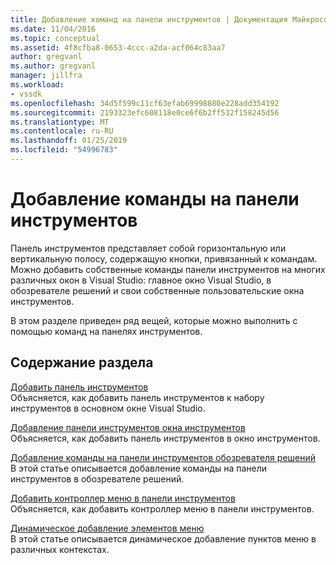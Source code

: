 ```yaml
---
title: Добавление команд на панели инструментов | Документация Майкрософт
ms.date: 11/04/2016
ms.topic: conceptual
ms.assetid: 4f8cfba8-0653-4ccc-a2da-acf064c83aa7
author: gregvanl
ms.author: gregvanl
manager: jillfra
ms.workload:
- vssdk
ms.openlocfilehash: 34d5f599c11cf63efab69998880e228add354192
ms.sourcegitcommit: 2193323efc608118e0ce6f6b2ff532f158245d56
ms.translationtype: MT
ms.contentlocale: ru-RU
ms.lasthandoff: 01/25/2019
ms.locfileid: "54996783"
---
```

# <a name="add-commands-to-toolbars"></a>Добавление команды на панели инструментов
Панель инструментов представляет собой горизонтальную или вертикальную полосу, содержащую кнопки, привязанный к командам. Можно добавить собственные команды панели инструментов на многих различных окон в Visual Studio: главное окно Visual Studio, в обозревателе решений и свои собственные пользовательские окна инструментов.  
  
 В этом разделе приведен ряд вещей, которые можно выполнить с помощью команд на панелях инструментов.  
  
## <a name="in-this-section"></a>Содержание раздела  
 [Добавить панель инструментов](../extensibility/adding-a-toolbar.md)  
 Объясняется, как добавить панель инструментов к набору инструментов в основном окне Visual Studio.  
  
 [Добавление панели инструментов окна инструментов](../extensibility/adding-a-toolbar-to-a-tool-window.md)  
 Объясняется, как добавить панель инструментов в окно инструментов.  
  
 [Добавление команды на панели инструментов обозревателя решений](../extensibility/adding-a-command-to-the-solution-explorer-toolbar.md)  
 В этой статье описывается добавление команды на панели инструментов в обозревателе решений.  
  
 [Добавить контроллер меню в панели инструментов](../extensibility/adding-a-menu-controller-to-a-toolbar.md)  
 Объясняется, как добавить контроллер меню в панели инструментов.  
  
 [Динамическое добавление элементов меню](../extensibility/dynamically-adding-menu-items.md)  
 В этой статье описывается динамическое добавление пунктов меню в различных контекстах.
